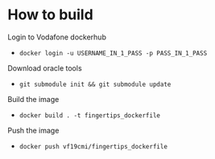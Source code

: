 # How to build

Login to Vodafone dockerhub
- `docker login -u USERNAME_IN_1_PASS -p PASS_IN_1_PASS`

Download oracle tools
- `git submodule init && git submodule update`

Build the image
- `docker build . -t fingertips_dockerfile`

Push the image
- `docker push vf19cmi/fingertips_dockerfile`

